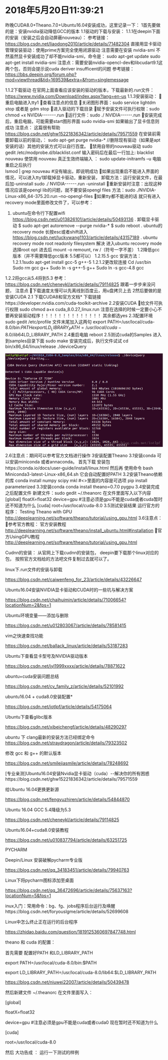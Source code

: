 # 2018年5月20日11:39:21

昨晚CUDA8.0+Theano.7.0+Ubuntu16.04安装成功，这里记录一下：
1首先要做的是：安装nvidia驱动降低GCC的版本
1.1驱动的下载与安装：
1.1.1在deepin下面的安装（安装之后会自动屏蔽nouveau）：
参考链接： https://blog.csdn.net/liaodong2010/article/details/71482304
直接用显卡驱动管理安装驱动：使用prime方案完全使用闭源驱动
注意需要在安装 nvidia-smi 不然虽然显卡安装成功了却不能nvidia-smi，命令是：
sudo apt-get update
sudo apt-get install nvidia-smi
注意点：需要安装nvidia-opencl-dev和libcudart9.1这两个包，否则会提示说cuda deriver insufficent的问题
参考链接：https://bbs.deepin.org/forum.php?mod=viewthread&tid=169539&extra=&from=singlemessage


1.1.2下载驱动
在官网上面查看应该安装的驱动的版本，下载最新的.run文件：https://www.nvidia.com/Download/index.aspx?lang=en-us
1.1.3安装驱动：
重启电脑进入tty1
查看注意点的信息
关闭图形界面：sudo service lightdm stop 或者是 gdm stop
进入驱动的下载目录
赋予安装文件可执行权限：sudo chmod +x NVIDIA-------.run
运行文件：sudo ./ NVIDIA------.run
安装完成后，重启电脑，可能需要start图形界面
sudo nvidia-smi
如果输出了显卡信息则成功
注意点：
	这篇很有帮助
	https://blog.csdn.net/ghw15221836342/article/details/79571559
在安装前需要卸载以前的驱动，：
sudo apt-get purge nvidia-*  //删除现有驱动（如果是apt安装的话）其他的安装方式可以自行百度。
禁用自带的nouveau驱动
sudo gedit /etc/modprobe.d/blacklist.conf
输入密码后在最后一行加上:  blacklist nouveau
使禁用 nouveau 真正生效终端输入 ： sudo update-initramfs –u 
电脑重启之后执行  
lsmod | grep nouveau  #没有输出，即说明成功
如果出现重启不能进入界面的情况，可以进入tty1卸载掉显卡驱动，重新安装，
卸载方法：运行安装文件，在最后加-uninstall
sudo ./ NVIDIA------.run -uninstall
重新安装时注意：出现这种情况应该是opengl lib的问题，就不要安装opengl files
方法：sudo ./NVIDIA-Linux-x86_64-375.20.run –no-opengl-files 
如果tty都不能进的话 就只有进入recovery mode里面修改文件了，可以参考：
1.	ubuntu在命令行下配置wifi
      https://blog.csdn.net/u013826101/article/details/50493136
   .	卸载显卡驱动
      $ sudo apt-get autoremove --purge nvidia-*
      $ sudo reboot
   .	ubuntu的recovery mode
      长按esc或者shift进入
      https://blog.csdn.net/luckywang1103/article/details/43157189
   .	ubuntu recovery mode root readonly filesystem 解决
      进入ubuntu recovery mode
      选择root opt
      进去后
      mount -o remount, rw /（符号一字不差）
      1.2降低gcc版本（并不需要降低gcc版本 5.5都可以）
      1.2.15.5 gcc 安装方法：
      1.2.1.1sudo apt-get install gcc-5 g++-5
      1.2.1.2更改软连接
      Cd /usr/bin
      Sudo rm gcc g++
      Sudo ln -s g++-5 g++
      Sudo ln -s gcc-4.8 gcc

1.2.2将gcc从5.4将到5.3
参考：https://blog.csdn.net/cheneykl/article/details/79114825
跟着一步步来没问题，
注意点
下载速度太慢可以先离线到百度云，用u盘拷贝上去
2然后要做的是安装CUDA
2.1 下载CUDA8和官方文档*
下载链接https://developer.nvidia.com/cuda-toolkit-archive
2.2安装CUDA
给文件可执行权限 sudo chmod a+x cuda_8.0.27_linux.run
注意在选择的时候一定要小心不要再安装驱动程序！！！！！！！！！！！！！！
其余都选yes
2.3配置环境
sudo gedit /etc/profile
文件末尾加入这两句
export PATH=/usr/local/cuda-8.0/bin:$PATH
export LD_LIBRARY_PATH=/usr/local/cuda-8.0/lib64$LD_LIBRARY_PATH
2.4重启电脑 reboot
2.5测试cuda的Samples
进入到samples目录下面 
sudo make
安装完成后，执行文件试试
cd bin/x86_64/linux/release 
./deviceQuery

![如果出现则成功：](./images/cuda/安装成功.png)


2.6注意点：期间可以参考官方文档进行操作
3安装配置Theano
3.1安装conda
可以安装miniconda 或者annaconda。
首先下载 安装包https://conda.io/docs/user-guide/install/linux.html
然后再 使用命令
bash Miniconda3-latest-Linux-x86_64.sh
它会自动配置好PATH
3.2安装Theano依赖的库
conda install numpy scipy mkl <nose> <sphinx> <pydot-ng> #<>里面的内容是可选项
pip install parameterized
3.3安装conda
conda install theano=0.7.0  pygpu
3.4安装完成之后配置文件
新建文件：sudo gedit ~/.theanorc 在文件里面写入以下内容
 [global] 
floatX=float32 
device=gpu  #注意必须是gpu不能是cuda或者cuda暂时还不知道为什么
[cuda] 
root=/usr/local/cuda-8.0
3.5测试安装结果
运行官方的程序：
Testing Theano with GPU
http://deeplearning.net/software/theano/tutorial/using_gpu.html
3.6注意点：
参考官方教程：
官方安装教程
http://deeplearning.net/software/theano/install_ubuntu.html#installation
官方UsingGPU教程
http://deeplearning.net/software/theano/tutorial/using_gpu.html

Cudnn的安装：
从官网上下载cudnn的安装包， deepin要下载那个linux对应的包， 按照官方文档给的方法吧文件复制过去就可以了。





linux下.run文件的安装与卸载

https://blog.csdn.net/caiwenfeng_for_23/article/details/43226647

Ubuntu16.04安装NVIDIA显卡驱动和CUDA时的一些坑与解决方案

https://blog.csdn.net/chaihuimin/article/details/71006654?locationNum=2&fps=1

 

Ubuntu环境变量——添加与删除

https://blog.csdn.net/u012803067/article/details/78581415

vim之快速查找功能

https://blog.csdn.net/ballack_linux/article/details/53187283

 

Ubuntu下查看显卡型号及NVIDIA驱动版本

https://blog.csdn.net/jyl1999xxxx/article/details/78871622

ubuntu+cuda安装问题总结

https://blog.csdn.net/cv_family_z/article/details/52101992

 

ubuntu16.04 + cuda8.0安装配置*

https://blog.csdn.net/iotlpf/article/details/54175064

 

Ubuntu下查看glibc版本

https://blog.csdn.net/xibeichengf/article/details/48290297

 

ubuntu 下 clang最新的安装方法已经绑定命令<https://blog.csdn.net/straydragon/article/details/79323502>

 

修改 gcc 和 g++ 的默认版本

https://blog.csdn.net/smilejiasmile/article/details/78248692

 

[专业亲测]Ubuntu16.04安装Nvidia显卡驱动（cuda）--解决你的所有困惑https://blog.csdn.net/ghw15221836342/article/details/79571559

 

给Ubuntu 16.04更换更新源

https://blog.csdn.net/fengyuzhiren/article/details/54844870

 

 

 

Ubuntu 16.04 GCC 5.4降级为5.3

https://blog.csdn.net/cheneykl/article/details/79114825

 

 

Ubuntu16.04+cuda8.0安装教程

https://blog.csdn.net/u010837794/article/details/63251725

 

 

PYCHARM

Deepin/Linux 安装破解pycharm专业版

https://blog.csdn.net/qq_34183451/article/details/79940763

 

Linux下将pycharm图标添加至桌面

https://blog.csdn.net/qq_36472696/article/details/75637163?locationNum=5&fps=1

 

 

inux入门：常用命令：bg、fg、jobs程序后台运行及唤醒https://blog.csdn.net/foryouslgme/article/details/52699608

 

Linux中怎么终止正在运行的后台程序

https://zhidao.baidu.com/question/1819125360697847748.html

 

 

theano 和 cuda 的配置：

首先需要 配置好PATH 和LD_LIBRARY_PATH

 

export PATH=/usr/local/cuda-8.0/bin:$PATH

export LD_LIBRARY_PATH=/usr/local/cuda-8.0/lib64:$LD_LIBRARY_PATH

https://blog.csdn.net/niuwei22007/article/details/50439478

然后新建文件 ~/.theanorc 在文件里面写入：

[global] 

floatX=float32 

device=gpu  #注意必须是gpu不能是cuda或者cuda0 现在暂时还不知道为什么

[cuda] 

root=/usr/local/cuda-8.0

然后 大功告成 ： 运行一下测试的样例